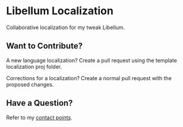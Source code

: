 # Libellum Localization
Collaborative localization for my tweak Libellum.

## Want to Contribute?
A new language localization? Create a pull request using the template localization proj folder.

Corrections for a localization? Create a normal pull request with the proposed changes.

## Have a Question?
Refer to my [contact points](https://github.com/LacertosusRepo#contact-points).
